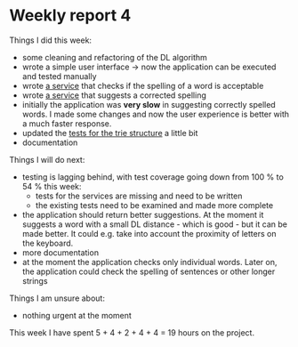 # Weekly report 4

Things I did this week:
- some cleaning and refactoring of the DL algorithm
- wrote a simple user interface -> now the application can be executed and tested
  manually
- wrote [a service](../src/services/check_spelling_service.py) that checks if the spelling of a word is acceptable
- wrote [a service](../src/services/suggest_spelling_service.py) that suggests a corrected spelling
- initially the application was **very slow** in suggesting correctly spelled
  words. I made some changes and now the user experience is better with a much faster
  response.
- updated the [tests for the trie
  structure](../src/tests/data_structures/trie/trie_test.py) a little bit
- documentation

Things I will do next:
- testing is lagging behind, with test coverage going down from 100 % to 54 %
  this week:
    - tests for the services are missing and need to be written
    - the existing tests need to be examined and made more complete
- the application should return better suggestions. At the moment it suggests a
  word with a small DL distance - which is good - but it can be made better. It
  could e.g. take into account the proximity of letters on the keyboard.
- more documentation
- at the moment the application checks only individual words. Later on, the application could check the spelling of sentences or other longer strings

Things I am unsure about:
- nothing urgent at the moment

This week I have spent 5 + 4 + 2 + 4 + 4 = 19 hours on the project.
